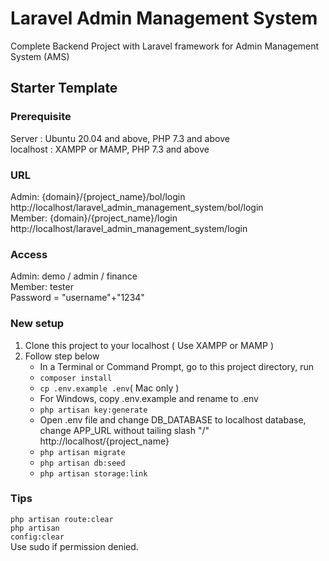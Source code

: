 # Laravel Admin Management System
Complete Backend Project with Laravel framework for Admin Management System (AMS)

## Starter Template
### Prerequisite
Server : Ubuntu 20.04 and above, PHP 7.3 and above<br>
localhost : XAMPP or MAMP, PHP 7.3 and above

### URL
Admin: {domain}/{project_name}/bol/login<br/>
http://localhost/laravel_admin_management_system/bol/login<br/>
Member: {domain}/{project_name}/login<br/>
http://localhost/laravel_admin_management_system/login<br/>

### Access
Admin: demo / admin / finance<br/>
Member: tester<br/>
Password = "username"+"1234"<br/>

### New setup
1. Clone this project to your localhost ( Use XAMPP or MAMP )
2. Follow step below
	- In a Terminal or Command Prompt, go to this project directory, run
	- <code>composer install</code>
	- <code>cp .env.example .env</code>( Mac only )
	- For Windows, copy .env.example and rename to .env
	- <code>php artisan key:generate</code>
	- Open .env file and change DB_DATABASE to localhost database, change APP_URL without tailing slash "/" http://localhost/{project_name} 
	- <code>php artisan migrate</code>
	- <code>php artisan db:seed</code>
	- <code>php artisan storage:link</code>

### Tips
<code>php artisan route:clear</code><br/>
<code>php artisan config:clear</code><br/>
Use sudo if permission denied.<br/>

